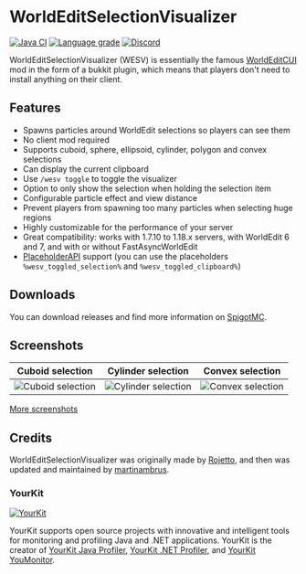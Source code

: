 # WorldEditSelectionVisualizer

[![Java CI](https://github.com/MrMicky-FR/WorldEditSelectionVisualizer/actions/workflows/build.yml/badge.svg)](https://github.com/MrMicky-FR/WorldEditSelectionVisualizer/actions/workflows/build.yml)
[![Language grade](https://img.shields.io/lgtm/grade/java/g/MrMicky-FR/WorldEditSelectionVisualizer.svg?label=code%20quality&logo=lgtm&logoWidth=18)](https://lgtm.com/projects/g/MrMicky-FR/WorldEditSelectionVisualizer/context:java)
[![Discord](https://img.shields.io/discord/390919659874156560.svg?colorB=5865f2&label=Discord&logo=discord&logoColor=white)](https://discord.gg/q9UwaBT)

WorldEditSelectionVisualizer (WESV) is essentially the famous [WorldEditCUI](http://www.minecraftforum.net/topic/2171206-172-worldeditcui/) mod in the form of a bukkit plugin, which means that players don't need to install anything on their client.

## Features

- Spawns particles around WorldEdit selections so players can see them
- No client mod required
- Supports cuboid, sphere, ellipsoid, cylinder, polygon and convex selections
- Can display the current clipboard
- Use `/wesv toggle` to toggle the visualizer
- Option to only show the selection when holding the selection item
- Configurable particle effect and view distance
- Prevent players from spawning too many particles when selecting huge regions
- Highly customizable for the performance of your server
- Great compatibility: works with 1.7.10 to 1.18.x servers, with WorldEdit 6 and 7, and with or without FastAsyncWorldEdit
- [PlaceholderAPI](https://github.com/PlaceholderAPI/PlaceholderAPI) support (you can use the placeholders `%wesv_toggled_selection%` and `%wesv_toggled_clipboard%`)

## Downloads

You can download releases and find more information on [SpigotMC](https://www.spigotmc.org/resources/worldeditselectionvisualizer.17311/).

## Screenshots

| Cuboid selection                                       | Cylinder selection                                     | Convex selection                                      |
| ------------------------------------------------------ | ------------------------------------------------------ | ----------------------------------------------------- |
| ![Cuboid selection](https://i.imgur.com/jGVVpgx.png)   | ![Cylinder selection](https://i.imgur.com/XLprNDA.png) | ![Convex selection](https://i.imgur.com/XKalgCn.png)  |

[More screenshots](https://imgur.com/a/CEwIxaV)

## Credits

WorldEditSelectionVisualizer was originally made by [Rojetto](https://dev.bukkit.org/projects/worldedit-selection-visualizer/),
and then was updated and maintained by [martinambrus](https://github.com/martinambrus/).

### YourKit

[![YourKit](https://www.yourkit.com/images/yklogo.png)](https://www.yourkit.com/)

YourKit supports open source projects with innovative and intelligent tools
for monitoring and profiling Java and .NET applications.
YourKit is the creator of [YourKit Java Profiler](https://www.yourkit.com/java/profiler/),
[YourKit .NET Profiler](https://www.yourkit.com/.net/profiler/),
and [YourKit YouMonitor](https://www.yourkit.com/youmonitor/).
